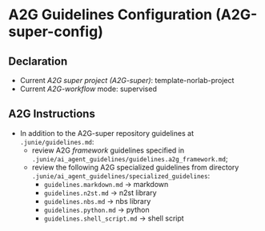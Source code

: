 # A2G Guidelines Configuration (A2G-super-config)

## Declaration

- Current _A2G super project (A2G-super)_: template-norlab-project
- Current _A2G-workflow_ mode: supervised

## A2G Instructions

- In addition to the A2G-super repository guidelines at `.junie/guidelines.md`:  
  - review A2G _framework_ guidelines specified in `.junie/ai_agent_guidelines/guidelines.a2g_framework.md`;
  - review the following A2G specialized guidelines from directory `.junie/ai_agent_guidelines/specialized_guidelines`:
    - `guidelines.markdown.md` -> markdown
    - `guidelines.n2st.md` -> n2st library
    - `guidelines.nbs.md` -> nbs library
    - `guidelines.python.md` -> python
    - `guidelines.shell_script.md` -> shell script
